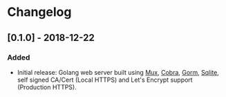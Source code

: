 # Changelog

## [0.1.0] - 2018-12-22
### Added
- Initial release: Golang web server built using [Mux](https://github.com/gorilla/mux), [Cobra](https://github.com/spf13/cobra), [Gorm](http://gorm.io/), [Sqlite](https://www.sqlite.org), self signed CA/Cert (Local HTTPS) and Let's Encrypt support (Production HTTPS).